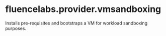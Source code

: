 # fluencelabs.provider.vmsandboxing

Installs pre-requisites and bootstraps a VM for workload sandboxing purposes.
